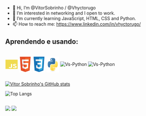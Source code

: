 - 👋 Hi, I’m @VitorSobrinho / @Vhyctorugo
- 👀 I’m interested in networking and I open to work.
- 🌱 I’m currently learning JavaScript, HTML, CSS and Python.
- 📫 How to reach me: https://www.linkedin.com/in/vhyctorugo/

##
## Aprendendo e usando:


<div style="display: inline_block"><br>
  <img align="center" alt="Vs-Js" height="30" width="40" src="https://raw.githubusercontent.com/devicons/devicon/master/icons/javascript/javascript-plain.svg">

  <img align="center" alt="Vs-HTML" height="50" width="40" src="https://raw.githubusercontent.com/devicons/devicon/master/icons/html5/html5-original.svg">
  <img align="center" alt="Vs-CSS" height="50" width="40" src="https://raw.githubusercontent.com/devicons/devicon/master/icons/css3/css3-original.svg">
  <img align="center" alt="Vs-Python" height="50" width="40" src="https://raw.githubusercontent.com/devicons/devicon/master/icons/python/python-original.svg">
  <img align="center" alt="Vs-Python" height="50" width="40" 
src="https://cdn.jsdelivr.net/gh/devicons/devicon/icons/linux/linux-original.svg">
  <img align="center" alt="Vs-Python" height="50" width="40" 
src="https://cdn.jsdelivr.net/gh/devicons/devicon/icons/vscode/vscode-original.svg">

            
          

</div>
  

##

[![Vitor Sobrinho's GitHub stats](https://github-readme-stats.vercel.app/api?username=vitorsobrinho&show_icons=true&theme=radical)](https://github.com/vitorsobrinho/github-readme-stats)

![Top Langs](https://github-readme-stats.vercel.app/api/top-langs/?username=vitorsobrinho&layout=compact)

##
 
<div> 

  <a href = "mailto:vitor_s@id.uff.br
"><img src="https://img.shields.io/badge/-Gmail-%23333?style=for-the-badge&logo=gmail&logoColor=white" target="_blank"></a>
  <a href="hhttps://www.linkedin.com/in/vhyctorugo/" target="_blank"><img src="https://img.shields.io/badge/-LinkedIn-%230077B5?style=for-the-badge&logo=linkedin&logoColor=white" target="_blank"></a> 
  
</div>

<!---
Vhyctorugo/Vhyctorugo is a ✨ special ✨ repository because its `README.md` (this file) appears on your GitHub profile.
You can click the Preview link to take a look at your changes.
--->

